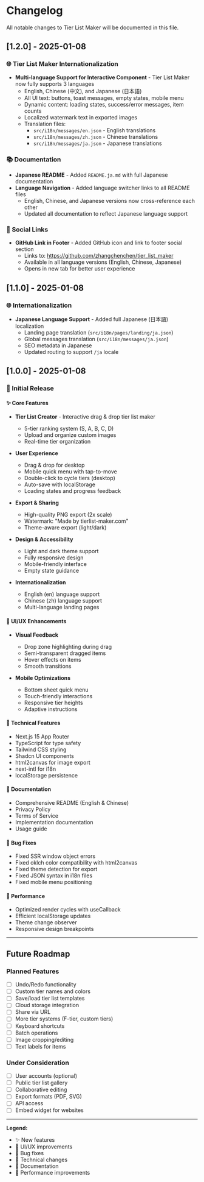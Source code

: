 # Changelog

All notable changes to Tier List Maker will be documented in this file.

## [1.2.0] - 2025-01-08

### 🌐 Tier List Maker Internationalization

- **Multi-language Support for Interactive Component** - Tier List Maker now fully supports 3 languages
  - English, Chinese (中文), and Japanese (日本語)
  - All UI text: buttons, toast messages, empty states, mobile menu
  - Dynamic content: loading states, success/error messages, item counts
  - Localized watermark text in exported images
  - Translation files:
    - `src/i18n/messages/en.json` - English translations
    - `src/i18n/messages/zh.json` - Chinese translations  
    - `src/i18n/messages/ja.json` - Japanese translations

### 📚 Documentation

- **Japanese README** - Added `README.ja.md` with full Japanese documentation
- **Language Navigation** - Added language switcher links to all README files
  - English, Chinese, and Japanese versions now cross-reference each other
  - Updated all documentation to reflect Japanese language support

### 🔗 Social Links

- **GitHub Link in Footer** - Added GitHub icon and link to footer social section
  - Links to: https://github.com/zhangchenchen/tier_list_maker
  - Available in all language versions (English, Chinese, Japanese)
  - Opens in new tab for better user experience

## [1.1.0] - 2025-01-08

### 🌐 Internationalization

- **Japanese Language Support** - Added full Japanese (日本語) localization
  - Landing page translation (`src/i18n/pages/landing/ja.json`)
  - Global messages translation (`src/i18n/messages/ja.json`)
  - SEO metadata in Japanese
  - Updated routing to support `/ja` locale

## [1.0.0] - 2025-01-08

### 🎉 Initial Release

#### ✨ Core Features

- **Tier List Creator** - Interactive drag & drop tier list maker
  - 5-tier ranking system (S, A, B, C, D)
  - Upload and organize custom images
  - Real-time tier organization
  
- **User Experience**
  - Drag & drop for desktop
  - Mobile quick menu with tap-to-move
  - Double-click to cycle tiers (desktop)
  - Auto-save with localStorage
  - Loading states and progress feedback
  
- **Export & Sharing**
  - High-quality PNG export (2x scale)
  - Watermark: "Made by tierlist-maker.com"
  - Theme-aware export (light/dark)
  
- **Design & Accessibility**
  - Light and dark theme support
  - Fully responsive design
  - Mobile-friendly interface
  - Empty state guidance
  
- **Internationalization**
  - English (en) language support
  - Chinese (zh) language support
  - Multi-language landing pages

#### 🎨 UI/UX Enhancements

- **Visual Feedback**
  - Drop zone highlighting during drag
  - Semi-transparent dragged items
  - Hover effects on items
  - Smooth transitions
  
- **Mobile Optimizations**
  - Bottom sheet quick menu
  - Touch-friendly interactions
  - Responsive tier heights
  - Adaptive instructions

#### 🔧 Technical Features

- Next.js 15 App Router
- TypeScript for type safety
- Tailwind CSS styling
- Shadcn UI components
- html2canvas for image export
- next-intl for i18n
- localStorage persistence

#### 📄 Documentation

- Comprehensive README (English & Chinese)
- Privacy Policy
- Terms of Service
- Implementation documentation
- Usage guide

#### 🐛 Bug Fixes

- Fixed SSR window object errors
- Fixed oklch color compatibility with html2canvas
- Fixed theme detection for export
- Fixed JSON syntax in i18n files
- Fixed mobile menu positioning

#### 🚀 Performance

- Optimized render cycles with useCallback
- Efficient localStorage updates
- Theme change observer
- Responsive design breakpoints

---

## Future Roadmap

### Planned Features

- [ ] Undo/Redo functionality
- [ ] Custom tier names and colors
- [ ] Save/load tier list templates
- [ ] Cloud storage integration
- [ ] Share via URL
- [ ] More tier systems (F-tier, custom tiers)
- [ ] Keyboard shortcuts
- [ ] Batch operations
- [ ] Image cropping/editing
- [ ] Text labels for items

### Under Consideration

- [ ] User accounts (optional)
- [ ] Public tier list gallery
- [ ] Collaborative editing
- [ ] Export formats (PDF, SVG)
- [ ] API access
- [ ] Embed widget for websites

---

**Legend:**
- ✨ New features
- 🎨 UI/UX improvements
- 🐛 Bug fixes
- 🔧 Technical changes
- 📄 Documentation
- 🚀 Performance improvements

